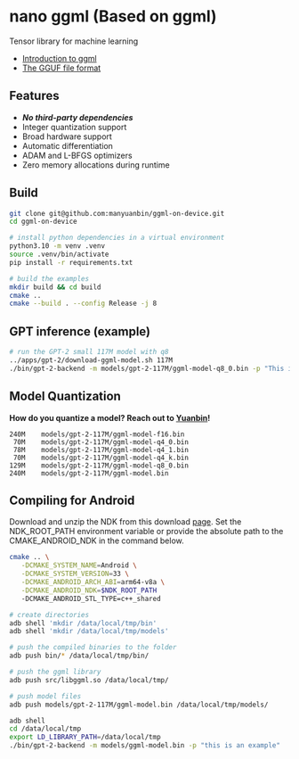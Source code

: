 # nano ggml (Based on ggml)

Tensor library for machine learning

- [Introduction to ggml](https://huggingface.co/blog/introduction-to-ggml)
- [The GGUF file format](https://github.com/ggerganov/ggml/blob/master/docs/gguf.md)


## Features

- **_No third-party dependencies_**
- Integer quantization support
- Broad hardware support
- Automatic differentiation
- ADAM and L-BFGS optimizers
- Zero memory allocations during runtime

## Build

```bash
git clone git@github.com:manyuanbin/ggml-on-device.git
cd ggml-on-device

# install python dependencies in a virtual environment
python3.10 -m venv .venv
source .venv/bin/activate
pip install -r requirements.txt

# build the examples
mkdir build && cd build
cmake ..
cmake --build . --config Release -j 8
```

## GPT inference (example)

```bash
# run the GPT-2 small 117M model with q8
../apps/gpt-2/download-ggml-model.sh 117M
./bin/gpt-2-backend -m models/gpt-2-117M/ggml-model-q8_0.bin -p "This is an example"
```

## Model Quantization

**How do you quantize a model? Reach out to  [Yuanbin](mailto:ybinman@bu.edu)!**

```
240M	models/gpt-2-117M/ggml-model-f16.bin
 70M	models/gpt-2-117M/ggml-model-q4_0.bin
 78M	models/gpt-2-117M/ggml-model-q4_1.bin
 70M	models/gpt-2-117M/ggml-model-q4_k.bin
129M	models/gpt-2-117M/ggml-model-q8_0.bin
240M	models/gpt-2-117M/ggml-model.bin
```


## Compiling for Android

Download and unzip the NDK from this download [page](https://developer.android.com/ndk/downloads). Set the NDK_ROOT_PATH environment variable or provide the absolute path to the CMAKE_ANDROID_NDK in the command below.

```bash
cmake .. \
   -DCMAKE_SYSTEM_NAME=Android \
   -DCMAKE_SYSTEM_VERSION=33 \
   -DCMAKE_ANDROID_ARCH_ABI=arm64-v8a \
   -DCMAKE_ANDROID_NDK=$NDK_ROOT_PATH
   -DCMAKE_ANDROID_STL_TYPE=c++_shared
```

```bash
# create directories
adb shell 'mkdir /data/local/tmp/bin'
adb shell 'mkdir /data/local/tmp/models'

# push the compiled binaries to the folder
adb push bin/* /data/local/tmp/bin/

# push the ggml library
adb push src/libggml.so /data/local/tmp/

# push model files
adb push models/gpt-2-117M/ggml-model.bin /data/local/tmp/models/

adb shell
cd /data/local/tmp
export LD_LIBRARY_PATH=/data/local/tmp
./bin/gpt-2-backend -m models/ggml-model.bin -p "this is an example"
```


